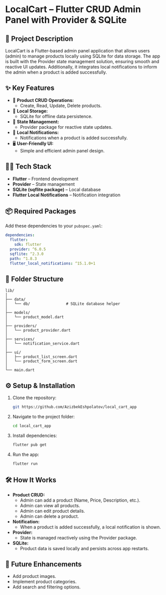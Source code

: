 # LocalCart – Flutter CRUD Admin Panel with Provider & SQLite

## 📝 Project Description

LocalCart is a Flutter-based admin panel application that allows users (admin) to manage products
locally using SQLite for data storage. The app is built with the Provider state management solution,
ensuring smooth and reactive UI updates. Additionally, it integrates local notifications to inform
the admin when a product is added successfully.

## ✨ Key Features

- 🛒 **Product CRUD Operations:**
    - Create, Read, Update, Delete products.
- 💾 **Local Storage:**
    - SQLite for offline data persistence.
- 🔄 **State Management:**
    - Provider package for reactive state updates.
- 🔔 **Local Notifications:**
    - Notifications when a product is added successfully.
- 🖥️ **User-Friendly UI:**
    - Simple and efficient admin panel design.

## 🧑‍💻 Tech Stack

- **Flutter** – Frontend development
- **Provider** – State management
- **SQLite (sqflite package)** – Local database
- **Flutter Local Notifications** – Notification integration

## 📦 Required Packages

Add these dependencies to your `pubspec.yaml`:

```yaml
dependencies:
  flutter:
    sdk: flutter
  provider: ^6.0.5
  sqflite: ^2.3.0
  path: ^1.8.3
  flutter_local_notifications: ^15.1.0+1
```

## 📂 Folder Structure

```
lib/
│
├── data/
│   └── db/                # SQLite database helper
│
├── models/
│   └── product_model.dart
│
├── providers/
│   └── product_provider.dart
│
├── services/
│   └── notification_service.dart
│
├── ui/
│   ├── product_list_screen.dart
│   └── product_form_screen.dart
│
└── main.dart
```

## ⚙️ Setup & Installation

1. Clone the repository:
   ```bash
   git https://github.com/AzizbekEshpolatov/local_cart_app
   ```
2. Navigate to the project folder:
   ```bash
   cd local_cart_app
   ```
3. Install dependencies:
   ```bash
   flutter pub get
   ```
4. Run the app:
   ```bash
   flutter run
   ```

## 🛠️ How It Works

- **Product CRUD:**
    - Admin can add a product (Name, Price, Description, etc.).
    - Admin can view all products.
    - Admin can edit product details.
    - Admin can delete a product.
- **Notification:**
    - When a product is added successfully, a local notification is shown.
- **Provider:**
    - State is managed reactively using the Provider package.
- **SQLite:**
    - Product data is saved locally and persists across app restarts.

## 🚀 Future Enhancements

- Add product images.
- Implement product categories.
- Add search and filtering options.
